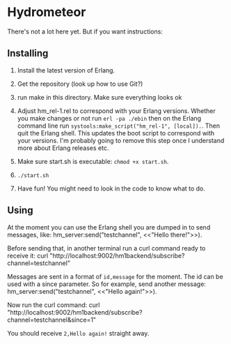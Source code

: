 Hydrometeor
===========

There's not a lot here yet. But if you want instructions:

Installing
----------

 1. Install the latest version of Erlang.

 2. Get the repository (look up how to use Git?)

 3. run make in this directory. Make sure everything looks ok

 4. Adjust hm_rel-1.rel to correspond with your Erlang versions. Whether you
    make changes or not run `erl -pa ./ebin` then on the Erlang command line
    run `systools:make_script("hm_rel-1", [local]).`. Then quit the Erlang
    shell. This updates the boot script to correspond with your versions.
    I'm probably going to remove this step once I understand more about
    Erlang releases etc.

 5. Make sure start.sh is executable: `chmod +x start.sh`.

 6. `./start.sh`

 7. Have fun! You might need to look in the code to know what to do.


Using
-----

At the moment you can use the Erlang shell you are dumped in to send messages,
like:
	hm_server:send("testchannel", <<"Hello there!">>).

Before sending that, in another terminal run a curl command ready to receive
it:
	curl "http://localhost:9002/hm1backend/subscribe?channel=testchannel"

Messages are sent in a format of `id,message` for the moment. The id can be
used with a since parameter. So for example, send another message:
	hm_server:send("testchannel", <<"Hello again!">>).

Now run the curl command:
	curl "http://localhost:9002/hm1backend/subscribe?channel=testchannel&since=1"

You should receive `2,Hello again!` straight away.
